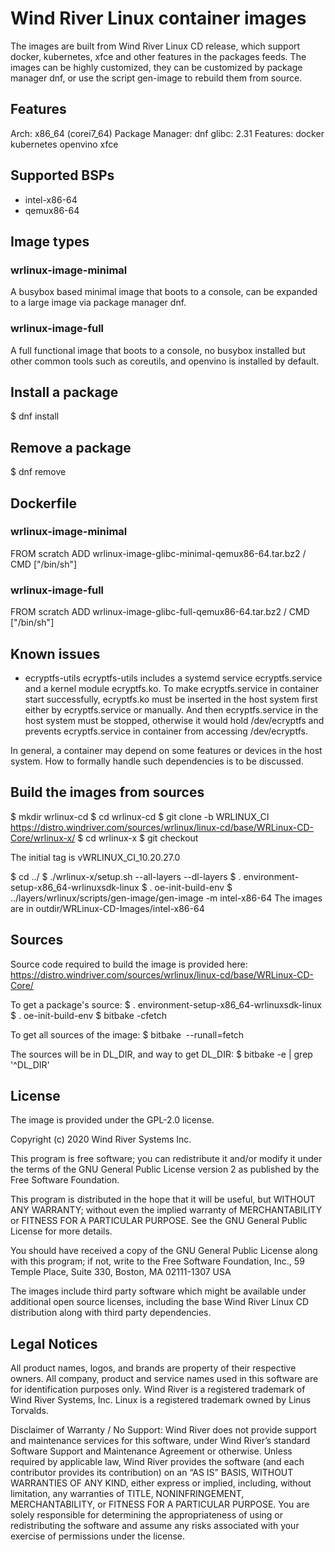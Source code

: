 # Wind River Linux container images

The images are built from Wind River Linux CD release, which support docker, kubernetes, xfce and other features in the packages feeds. The images can be highly customized, they can be customized by package manager dnf, or use the script gen-image to rebuild them from source.

## Features
Arch: x86_64 (corei7_64)
Package Manager: dnf
glibc: 2.31
Features: docker kubernetes openvino xfce

## Supported BSPs
- intel-x86-64
- qemux86-64

## Image types
### wrlinux-image-minimal
A busybox based minimal image that boots to a console, can be expanded to a
large image via package manager dnf.

### wrlinux-image-full
A full functional image that boots to a console, no busybox installed but other
common tools such as coreutils, and openvino is installed by default.

## Install a package
$ dnf install <package>

## Remove a package
$ dnf remove <package>

## Dockerfile
### wrlinux-image-minimal
 FROM scratch
 ADD wrlinux-image-glibc-minimal-qemux86-64.tar.bz2 /
 CMD ["/bin/sh"]

### wrlinux-image-full
 FROM scratch
 ADD wrlinux-image-glibc-full-qemux86-64.tar.bz2 /
 CMD ["/bin/sh"]

## Known issues
- ecryptfs-utils
ecryptfs-utils includes a systemd service ecryptfs.service and a kernel module
ecryptfs.ko. To make ecryptfs.service in container start successfully,
ecryptfs.ko must be inserted in the host system first either by ecryptfs.service
or manually. And then ecryptfs.service in the host system must be stopped,
otherwise it would hold /dev/ecryptfs and prevents ecryptfs.service in container
from accessing /dev/ecryptfs.

In general, a container may depend on some features or devices in the host
system. How to formally handle such dependencies is to be discussed.

## Build the images from sources
$ mkdir wrlinux-cd
$ cd wrlinux-cd
$ git clone -b WRLINUX_CI https://distro.windriver.com/sources/wrlinux/linux-cd/base/WRLinux-CD-Core/wrlinux-x/
$ cd wrlinux-x
$ git checkout <tag>

The initial tag is vWRLINUX_CI_10.20.27.0

$ cd ../
$ ./wrlinux-x/setup.sh --all-layers --dl-layers
$ . environment-setup-x86_64-wrlinuxsdk-linux
$ . oe-init-build-env
$ ../layers/wrlinux/scripts/gen-image/gen-image -m intel-x86-64
The images are in outdir/WRLinux-CD-Images/intel-x86-64

## Sources
Source code required to build the image is provided here:
https://distro.windriver.com/sources/wrlinux/linux-cd/base/WRLinux-CD-Core/

To get a package's source:
$ . environment-setup-x86_64-wrlinuxsdk-linux
$ . oe-init-build-env
$ bitbake <package> -cfetch

To get all sources of the image:
$ bitbake <image> --runall=fetch

The sources will be in DL_DIR, and way to get DL_DIR:
$ bitbake -e | grep '^DL_DIR'

## License
The image is provided under the GPL-2.0 license.

Copyright (c) 2020 Wind River Systems Inc.

This program is free software; you can redistribute it and/or modify it under
the terms of the GNU General Public License version 2 as published by the Free
Software Foundation.

This program is distributed in the hope that it will be useful, but WITHOUT ANY
WARRANTY; without even the implied warranty of MERCHANTABILITY or FITNESS FOR A
PARTICULAR PURPOSE. See the GNU General Public License for more details.

You should have received a copy of the GNU General Public License along with
this program; if not, write to the Free Software Foundation, Inc., 59 Temple
Place, Suite 330, Boston, MA 02111-1307 USA

The images include third party software which might be available under
additional open source licenses, including the base Wind River Linux CD
distribution along with third party dependencies.

## Legal Notices
All product names, logos, and brands are property of their respective owners.
All company, product and service names used in this software are for
identification purposes only. Wind River is a registered trademark of Wind River
Systems, Inc. Linux is a registered trademark owned by Linus Torvalds.

Disclaimer of Warranty / No Support: Wind River does not provide support and
maintenance services for this software, under Wind River’s standard Software
Support and Maintenance Agreement or otherwise. Unless required by applicable
law, Wind River provides the software (and each contributor provides its
contribution) on an “AS IS” BASIS, WITHOUT WARRANTIES OF ANY KIND, either
express or implied, including, without limitation, any warranties of TITLE,
NONINFRINGEMENT, MERCHANTABILITY, or FITNESS FOR A PARTICULAR PURPOSE. You are
solely responsible for determining the appropriateness of using or
redistributing the software and assume any risks associated with your exercise
of permissions under the license.
